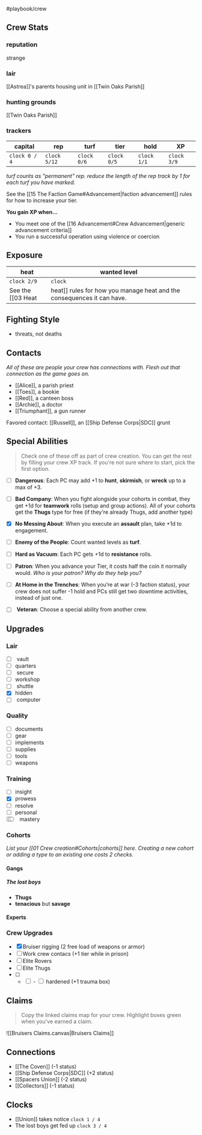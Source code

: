 #playbook/crew
## Crew Stats

### reputation
strange
### lair
[[Astrea]]'s parents housing unit in [[Twin Oaks Parish]]

### hunting grounds
[[Twin Oaks Parish]]

### trackers

| capital       | rep          | turf        | tier        | hold        | XP          |
| ------------- | ------------ | ----------- | ----------- | ----------- | ----------- |
| `clock 0 / 4` | `clock 5/12` | `clock 0/6` | `clock 0/5` | `clock 1/1` | `clock 3/9` |
_turf counts as "permanent" rep. reduce the length of the rep track by 1 for each turf you have marked._

See the [[15 The Faction Game#Advancement|faction advancement]] rules for how to increase your tier.

**You gain XP when...**
- You meet one of the [[16 Advancement#Crew Advancement|generic advancement criteria]]
- You run a successful operation using violence or coercion
## Exposure

| heat        | wanted level |     |
| ----------- | ------------ | --- |
| `clock 2/9` | `clock`      |     |
See the [[03 Heat|heat]] rules for how you manage heat and the consequences it can have.
## Fighting Style
- threats, not deaths


## Contacts
_All of these are people your crew has connections with. Flesh out that connection as the game goes on._
- [[Alice]], a parish priest
- [[Toes]], a bookie
- [[Red]], a canteen boss
- [[Archie]], a doctor
- [[Triumphant]], a gun runner

Favored contact:  [[Russell]], an [[Ship Defense Corps|SDC]] grunt

## Special Abilities
> Check one of these off as part of crew creation. You can get the rest by filling your crew XP track. If you're not sure where to start, pick the first option.

- [ ] **Dangerous**: Each PC may add +1 to **hunt**, **skirmish**, or **wreck** up to a max of +3.
- [ ] **Bad Company**: When you fight alongside your cohorts in combat, they get +1d for **teamwork** rolls (setup and group actions). All of your cohorts get the **Thugs** type for free (if they're already Thugs, add another type)
- [x] **No Messing About**: When you execute an **assault** plan, take +1d to engagement.
- [ ] **Enemy of the People**: Count wanted levels as **turf**.
- [ ] **Hard as Vacuum**:  Each PC gets +1d to **resistance** rolls.
- [ ] **Patron**: When you advance your Tier, it costs half the coin it normally would. _Who is your patron? Why do they help you?_
- [ ] **At Home in the Trenches**: When you’re at war (-3 faction status), your crew does not suffer -1 hold and PCs still get two downtime activities, instead of just one.
- [ ] <input type="checkbox"/> **Veteran**: Choose a special ability from another crew.


## Upgrades
### Lair
- [ ] <input type="checkbox"/> vault
- [ ] quarters
- [ ] <input type="checkbox"/> secure
- [ ] workshop
- [ ] <input type="checkbox"/> shuttle
- [x] hidden
- [ ] <input type="checkbox"/> computer
### Quality
- [ ] documents
- [ ] gear
- [ ] implements
- [ ] supplies
- [ ] tools
- [ ] weapons
### Training
- [ ] insight
- [x] prowess
- [ ] resolve
- [ ] personal
- [ ] <input type="checkbox"/> <input type="checkbox"/> <input type="checkbox"/> mastery
### Cohorts
_List your [[01 Crew creation#Cohorts|cohorts]] here. Creating a new cohort or adding a type to an existing one costs 2 checks._
#### Gangs
##### The lost boys
- **Thugs**
- **tenacious** but **savage**

#### Experts

### Crew Upgrades
- [x] Bruiser rigging (2 free load of weapons or armor)
- [ ] Work crew contacs (+1 tier while in prison)
- [ ] Elite Rovers
- [ ] Elite Thugs
- [ ] - <input type="checkbox" /> - <input type="checkbox" /> hardened (+1 trauma box)


## Claims

 > Copy the linked claims map for your crew. Highlight boxes green when you've earned a claim.
 
 ![[Bruisers Claims.canvas|Bruisers Claims]]


## Connections
- [[The Coven]] (-1 status)
- [[Ship Defense Corps|SDC]] (+2 status)
- [[Spacers Union]] (-2 status)
- [[Collectors]] (-1 status)


## Clocks

- [[Union]] takes notice `clock 1 / 4`
- The lost boys get fed up `clock 3 / 4`
